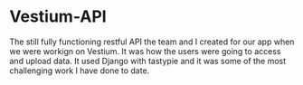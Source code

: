 Vestium-API
===========

<p> The still fully functioning restful API the team and I created for our app when we were workign on Vestium. 
It was how the users were going to access and upload data. It used Django with tastypie and it was some of the most challenging work I have done to date.</p>
